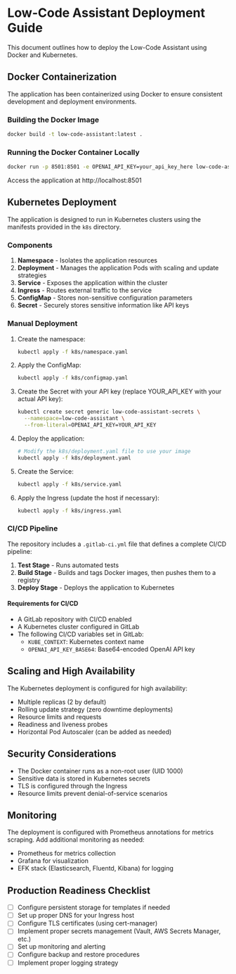 # Low-Code Assistant Deployment Guide

This document outlines how to deploy the Low-Code Assistant using Docker and Kubernetes.

## Docker Containerization

The application has been containerized using Docker to ensure consistent development and deployment environments.

### Building the Docker Image

```bash
docker build -t low-code-assistant:latest .
```

### Running the Docker Container Locally

```bash
docker run -p 8501:8501 -e OPENAI_API_KEY=your_api_key_here low-code-assistant:latest
```

Access the application at http://localhost:8501

## Kubernetes Deployment

The application is designed to run in Kubernetes clusters using the manifests provided in the `k8s` directory.

### Components

1. **Namespace** - Isolates the application resources
2. **Deployment** - Manages the application Pods with scaling and update strategies
3. **Service** - Exposes the application within the cluster
4. **Ingress** - Routes external traffic to the service
5. **ConfigMap** - Stores non-sensitive configuration parameters
6. **Secret** - Securely stores sensitive information like API keys

### Manual Deployment

1. Create the namespace:
   ```bash
   kubectl apply -f k8s/namespace.yaml
   ```

2. Apply the ConfigMap:
   ```bash
   kubectl apply -f k8s/configmap.yaml
   ```

3. Create the Secret with your API key (replace YOUR_API_KEY with your actual API key):
   ```bash
   kubectl create secret generic low-code-assistant-secrets \
     --namespace=low-code-assistant \
     --from-literal=OPENAI_API_KEY=YOUR_API_KEY
   ```

4. Deploy the application:
   ```bash
   # Modify the k8s/deployment.yaml file to use your image
   kubectl apply -f k8s/deployment.yaml
   ```

5. Create the Service:
   ```bash
   kubectl apply -f k8s/service.yaml
   ```

6. Apply the Ingress (update the host if necessary):
   ```bash
   kubectl apply -f k8s/ingress.yaml
   ```

### CI/CD Pipeline

The repository includes a `.gitlab-ci.yml` file that defines a complete CI/CD pipeline:

1. **Test Stage** - Runs automated tests
2. **Build Stage** - Builds and tags Docker images, then pushes them to a registry
3. **Deploy Stage** - Deploys the application to Kubernetes

#### Requirements for CI/CD

- A GitLab repository with CI/CD enabled
- A Kubernetes cluster configured in GitLab
- The following CI/CD variables set in GitLab:
  - `KUBE_CONTEXT`: Kubernetes context name
  - `OPENAI_API_KEY_BASE64`: Base64-encoded OpenAI API key

## Scaling and High Availability

The Kubernetes deployment is configured for high availability:

- Multiple replicas (2 by default)
- Rolling update strategy (zero downtime deployments)
- Resource limits and requests
- Readiness and liveness probes
- Horizontal Pod Autoscaler (can be added as needed)

## Security Considerations

- The Docker container runs as a non-root user (UID 1000)
- Sensitive data is stored in Kubernetes secrets
- TLS is configured through the Ingress
- Resource limits prevent denial-of-service scenarios

## Monitoring

The deployment is configured with Prometheus annotations for metrics scraping. Add additional monitoring as needed:

- Prometheus for metrics collection
- Grafana for visualization
- EFK stack (Elasticsearch, Fluentd, Kibana) for logging

## Production Readiness Checklist

- [ ] Configure persistent storage for templates if needed
- [ ] Set up proper DNS for your Ingress host
- [ ] Configure TLS certificates (using cert-manager)
- [ ] Implement proper secrets management (Vault, AWS Secrets Manager, etc.)
- [ ] Set up monitoring and alerting
- [ ] Configure backup and restore procedures
- [ ] Implement proper logging strategy
